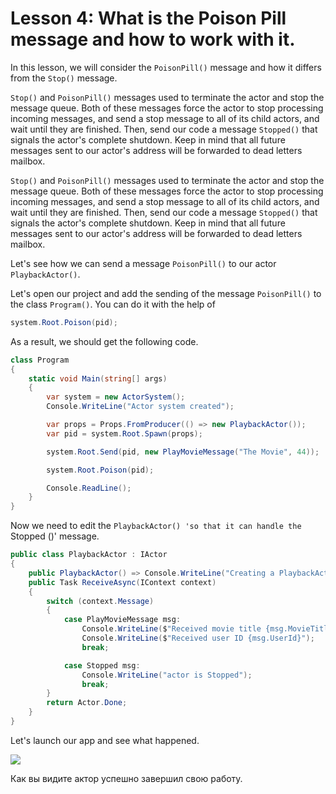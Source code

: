 # Lesson 4: What is the Poison Pill message and how to work with it.

In this lesson, we will consider the `PoisonPill()` message and how it differs from the `Stop()` message.

`Stop()` and `PoisonPill()` messages used to terminate the actor and stop the message queue. Both of these messages force the actor to stop processing incoming messages, and send a stop message to all of its child actors, and wait until they are finished. Then, send our code a message `Stopped()` that signals the actor's complete shutdown. Keep in mind that all future messages sent to our actor's address will be forwarded to dead letters mailbox.

`Stop()` and `PoisonPill()` messages used to terminate the actor and stop the message queue. Both of these messages force the actor to stop processing incoming messages, and send a stop message to all of its child actors, and wait until they are finished. Then, send our code a message `Stopped()` that signals the actor's complete shutdown. Keep in mind that all future messages sent to our actor's address will be forwarded to dead letters mailbox.

Let's see how we can send a message `PoisonPill()` to our actor `PlaybackActor()`.

Let's open our project and add the sending of the message `PoisonPill()` to the class `Program()`. You can do it with the help of 

```c#
system.Root.Poison(pid);
```

As a result, we should get the following code.

```c#
class Program
{
    static void Main(string[] args)
    {
        var system = new ActorSystem();
        Console.WriteLine("Actor system created");

        var props = Props.FromProducer(() => new PlaybackActor());
        var pid = system.Root.Spawn(props);

        system.Root.Send(pid, new PlayMovieMessage("The Movie", 44));

        system.Root.Poison(pid);

        Console.ReadLine();
    }
}
```

Now we need to edit the `PlaybackActor() 'so that it can handle the `Stopped ()' message.

```c#
public class PlaybackActor : IActor
{
    public PlaybackActor() => Console.WriteLine("Creating a PlaybackActor");
    public Task ReceiveAsync(IContext context)
    {
        switch (context.Message)
        {
            case PlayMovieMessage msg:
                Console.WriteLine($"Received movie title {msg.MovieTitle}");
                Console.WriteLine($"Received user ID {msg.UserId}");
                break;

            case Stopped msg:
                Console.WriteLine("actor is Stopped");
                break;
        }
        return Actor.Done;
    }
}
```

Let's launch our app and see what happened.

![](../../images/3_4_1.png)

Как вы видите актор успешно завершил свою работу.
